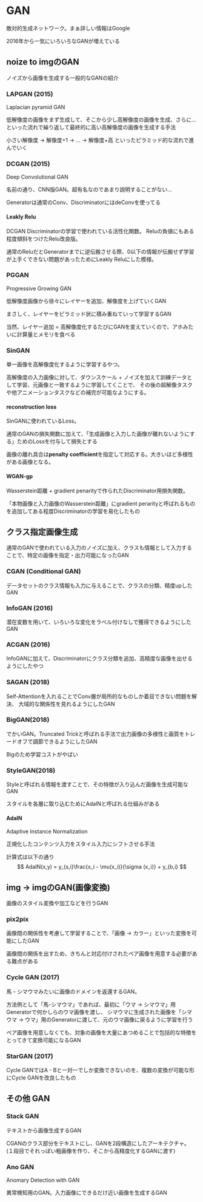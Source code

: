 # GAN

敵対的生成ネットワーク。まぁ詳しい情報はGoogle

2016年から一気にいろいろなGANが増えている

## noize to imgのGAN

ノイズから画像を生成する一般的なGANの紹介

### LAPGAN (2015)

Laplacian pyramid GAN

低解像度の画像をまず生成して、そこから少し高解像度の画像を生成、さらに...といった流れで繰り返して最終的に高い高解像度の画像を生成する手法

小さい解像度 -> 解像度+1 -> ... -> 解像度+高 といったピラミッド的な流れで進んでいく

### DCGAN (2015)

Deep Convolutional GAN

名前の通り、CNN版GAN。超有名なのであまり説明することがない...

Generatorは通常のConv、DiscriminatorにはdeConvを使ってる

#### Leakly Relu

DCGAN Discriminatorの学習で使われている活性化関数。
Reluの負値にもある程度傾斜をつけたRelu改良版。

通常のReluだとGeneratorまでに逆伝搬させる際、0以下の情報が伝搬せず学習が上手くできない問題があったためにLeakly Reluにした模様。

### PGGAN

Progressive Growing GAN

低解像度画像から徐々にレイヤーを追加、解像度を上げていくGAN

まさしく、レイヤーをピラミッド状に積み重ねていって学習するGAN

当然、レイヤー追加 = 高解像度化するたびにGANを変えていくので、アホみたいに計算量とメモリを食べる

### SinGAN

単一画像を高解像度化するように学習するやつ。

高解像度の入力画像に対して、ダウンスケール + ノイズを加えて訓練データとして学習、元画像と一致するように学習してくことで、
その後の超解像タスクや他アニメーションタスクなどの補完が可能なようにする。

#### reconstruction loss

SinGANに使われているLoss。

通常のGANの損失関数に加えて、「生成画像と入力した画像が離れないようにする」ためのLossを付与して損失とする

画像の離れ具合は**penalty coefficient**を指定して対応する。大きいほど多様性がある画像となる。

#### WGAN-gp

Wasserstein距離 + gradient penarityで作られたDiscriminator用損失関数。

「本物画像と入力画像のWasserstein距離」にgradient perarityと呼ばれるものを追加してある程度Discriminatorの学習を易化したもの


## クラス指定画像生成

通常のGANで使われている入力のノイズに加え、クラスも情報として入力することで、特定の画像を指定・出力可能になったGAN

### CGAN (Conditional GAN)

データセットのクラス情報も入力に与えることで、クラスの分類、精度upしたGAN

### InfoGAN (2016)

潜在変数を用いて、いろいろな変化をラベル付けなしで獲得できるようにしたGAN


### ACGAN (2016)

InfoGANに加えて、Discriminatorにクラス分類を追加、高精度な画像を出せるようにしたやつ

### SAGAN (2018)

Self-Attentionを入れることでConv層が局所的なものしか着目できない問題を解決、
大域的な関係性を見れるようにしたGAN

### BigGAN(2018)

でかいGAN。Truncated Trickと呼ばれる手法で出力画像の多様性と画質をトレードオフで調節できるようにしたGAN

Bigのため学習コストがやばい

### StyleGAN(2018)

Styleと呼ばれる情報を渡すことで、その特徴が入り込んだ画像を生成可能なGAN

スタイルを各層に取り込むためにAdaINと呼ばれる仕組みがある

#### AdaIN

Adaptive Instance Normalization

正規化したコンテンツ入力をスタイル入力にシフトさせる手法

計算式は以下の通り
$$
AdaIN(x,y) = y_{s,i}\frac{x_i - \mu(x_i)}{\sigma (x_i)} + y_{b,i}
$$

## img -> imgのGAN(画像変換)

画像のスタイル変換や加工などを行うGAN

### pix2pix

画像間の関係性を考慮して学習することで、「画像 -> カラー」といった変換を可能にしたGAN

画像間の関係を出すため、きちんと対応付けされたペア画像を用意する必要がある難点がある

### Cycle GAN (2017)

馬 - シマウマみたいに画像のドメインを返還するGAN。

方法例として「馬-シマウマ」であれば、最初に「ウマ -> シマウマ」用Generatorで何かしらのウマ画像を渡し、
シマウマに生成された画像を「シマウマ -> ウマ」用のGeneratorに渡して、元のウマ画像に戻るように学習を行う

ペア画像を用意しなくても、対象の画像を大量にあつめることで包括的な特徴をとってきて変換可能になるGAN
### StarGAN (2017)

Cycle GANではA - Bと一対一でしか変換できないのを、複数の変換が可能な形にCycle GANを改良したもの

## その他 GAN

### Stack GAN

テキストから画像生成するGAN

CGANのクラス部分をテキストにし、GANを2段構造にしたアーキテクチャ。
(１段目でそれっぽい粗画像を作り、そこから高精度化するGANに渡す)

### Ano GAN

Anomary Detection with GAN

異常検知用のGAN。入力画像にできるだけ近い画像を生成するGAN
